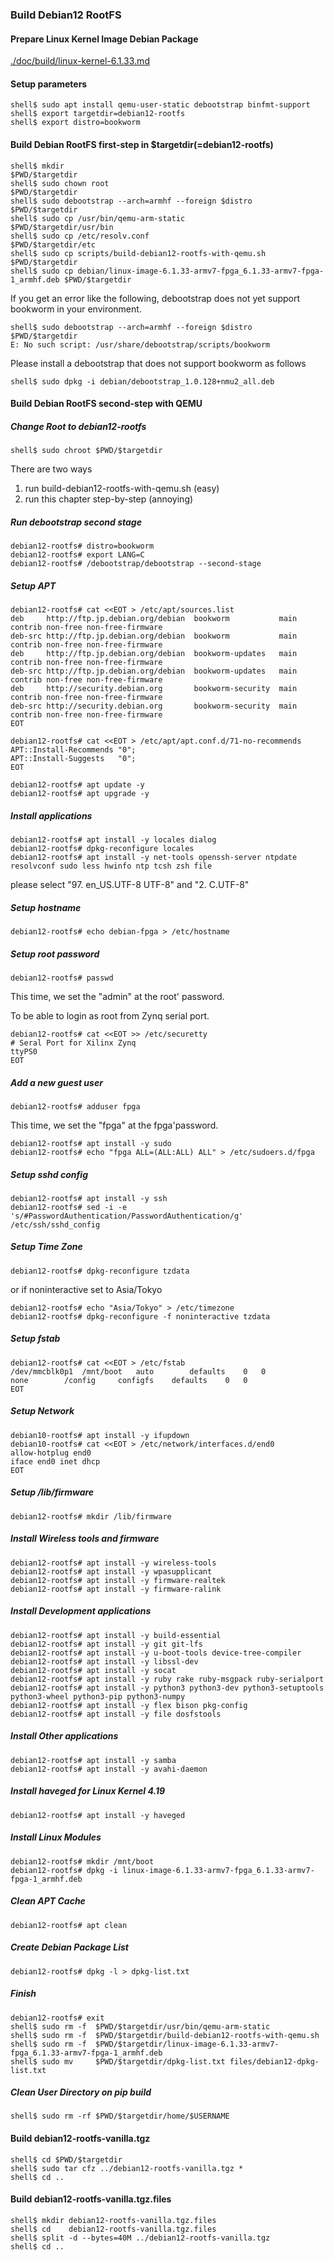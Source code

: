 ### Build Debian12 RootFS

#### Prepare Linux Kernel Image Debian Package

[./doc/build/linux-kernel-6.1.33.md](linux-kernel-6.1.33.md)

#### Setup parameters 

```console
shell$ sudo apt install qemu-user-static debootstrap binfmt-support
shell$ export targetdir=debian12-rootfs
shell$ export distro=bookworm
```

#### Build Debian RootFS first-step in $targetdir(=debian12-rootfs)

```console
shell$ mkdir                                                                      $PWD/$targetdir
shell$ sudo chown root                                                            $PWD/$targetdir
shell$ sudo debootstrap --arch=armhf --foreign $distro                            $PWD/$targetdir
shell$ sudo cp /usr/bin/qemu-arm-static                                           $PWD/$targetdir/usr/bin
shell$ sudo cp /etc/resolv.conf                                                   $PWD/$targetdir/etc
shell$ sudo cp scripts/build-debian12-rootfs-with-qemu.sh                         $PWD/$targetdir
shell$ sudo cp debian/linux-image-6.1.33-armv7-fpga_6.1.33-armv7-fpga-1_armhf.deb $PWD/$targetdir
```

If you get an error like the following, debootstrap does not yet support bookworm in your environment.

```console
shell$ sudo debootstrap --arch=armhf --foreign $distro                            $PWD/$targetdir
E: No such script: /usr/share/debootstrap/scripts/bookworm
```

Please install a debootstrap that does not support bookworm as follows

```console
shell$ sudo dpkg -i debian/debootstrap_1.0.128+nmu2_all.deb
```

#### Build Debian RootFS second-step with QEMU

##### Change Root to debian12-rootfs

```console
shell$ sudo chroot $PWD/$targetdir
```

There are two ways

1. run build-debian12-rootfs-with-qemu.sh (easy)
2. run this chapter step-by-step (annoying)

##### Run debootstrap second stage

```console
debian12-rootfs# distro=bookworm
debian12-rootfs# export LANG=C
debian12-rootfs# /debootstrap/debootstrap --second-stage
```

##### Setup APT

```console
debian12-rootfs# cat <<EOT > /etc/apt/sources.list
deb     http://ftp.jp.debian.org/debian  bookworm           main contrib non-free non-free-firmware
deb-src http://ftp.jp.debian.org/debian  bookworm           main contrib non-free non-free-firmware
deb     http://ftp.jp.debian.org/debian  bookworm-updates   main contrib non-free non-free-firmware
deb-src http://ftp.jp.debian.org/debian  bookworm-updates   main contrib non-free non-free-firmware
deb     http://security.debian.org       bookworm-security  main contrib non-free non-free-firmware
deb-src http://security.debian.org       bookworm-security  main contrib non-free non-free-firmware
EOT
```

```console
debian12-rootfs# cat <<EOT > /etc/apt/apt.conf.d/71-no-recommends
APT::Install-Recommends "0";
APT::Install-Suggests   "0";
EOT
```

```console
debian12-rootfs# apt update -y
debian12-rootfs# apt upgrade -y
```

##### Install applications

```console
debian12-rootfs# apt install -y locales dialog
debian12-rootfs# dpkg-reconfigure locales
debian12-rootfs# apt install -y net-tools openssh-server ntpdate resolvconf sudo less hwinfo ntp tcsh zsh file
```

please select "97. en_US.UTF-8 UTF-8" and "2. C.UTF-8"

##### Setup hostname

```console
debian12-rootfs# echo debian-fpga > /etc/hostname
```

##### Setup root password

```console
debian12-rootfs# passwd
```

This time, we set the "admin" at the root' password.

To be able to login as root from Zynq serial port.

```console
debian12-rootfs# cat <<EOT >> /etc/securetty
# Seral Port for Xilinx Zynq
ttyPS0
EOT
```

##### Add a new guest user

```console
debian12-rootfs# adduser fpga
```

This time, we set the "fpga" at the fpga'password.

```console
debian12-rootfs# apt install -y sudo
debian12-rootfs# echo "fpga ALL=(ALL:ALL) ALL" > /etc/sudoers.d/fpga
```

##### Setup sshd config

```console
debian12-rootfs# apt install -y ssh
debian12-rootfs# sed -i -e 's/#PasswordAuthentication/PasswordAuthentication/g' /etc/ssh/sshd_config
```

##### Setup Time Zone

```console
debian12-rootfs# dpkg-reconfigure tzdata
```

or if noninteractive set to Asia/Tokyo

```console
debian12-rootfs# echo "Asia/Tokyo" > /etc/timezone
debian12-rootfs# dpkg-reconfigure -f noninteractive tzdata
```


##### Setup fstab

```console
debian12-rootfs# cat <<EOT > /etc/fstab
/dev/mmcblk0p1	/mnt/boot	auto		defaults	0	0
none		/config		configfs	defaults	0	0
EOT
````

##### Setup Network

```console
debian10-rootfs# apt install -y ifupdown
debian10-rootfs# cat <<EOT > /etc/network/interfaces.d/end0
allow-hotplug end0
iface end0 inet dhcp
EOT
````

##### Setup /lib/firmware

```console
debian12-rootfs# mkdir /lib/firmware
```

##### Install Wireless tools and firmware

```console
debian12-rootfs# apt install -y wireless-tools
debian12-rootfs# apt install -y wpasupplicant
debian12-rootfs# apt install -y firmware-realtek
debian12-rootfs# apt install -y firmware-ralink
```

##### Install Development applications

```console
debian12-rootfs# apt install -y build-essential
debian12-rootfs# apt install -y git git-lfs
debian12-rootfs# apt install -y u-boot-tools device-tree-compiler
debian12-rootfs# apt install -y libssl-dev
debian12-rootfs# apt install -y socat
debian12-rootfs# apt install -y ruby rake ruby-msgpack ruby-serialport 
debian12-rootfs# apt install -y python3 python3-dev python3-setuptools python3-wheel python3-pip python3-numpy
debian12-rootfs# apt install -y flex bison pkg-config
debian12-rootfs# apt install -y file dosfstools
```

##### Install Other applications

```console
debian12-rootfs# apt install -y samba
debian12-rootfs# apt install -y avahi-daemon
```

##### Install haveged for Linux Kernel 4.19

```console
debian12-rootfs# apt install -y haveged
```

##### Install Linux Modules

```console
debian12-rootfs# mkdir /mnt/boot
debian12-rootfs# dpkg -i linux-image-6.1.33-armv7-fpga_6.1.33-armv7-fpga-1_armhf.deb
```

##### Clean APT Cache

```console
debian12-rootfs# apt clean
```

##### Create Debian Package List

```console
debian12-rootfs# dpkg -l > dpkg-list.txt
```

##### Finish

```console
debian12-rootfs# exit
shell$ sudo rm -f  $PWD/$targetdir/usr/bin/qemu-arm-static
shell$ sudo rm -f  $PWD/$targetdir/build-debian12-rootfs-with-qemu.sh
shell$ sudo rm -f  $PWD/$targetdir/linux-image-6.1.33-armv7-fpga_6.1.33-armv7-fpga-1_armhf.deb
shell$ sudo mv     $PWD/$targetdir/dpkg-list.txt files/debian12-dpkg-list.txt
```

##### Clean User Directory on pip build

```console
shell$ sudo rm -rf $PWD/$targetdir/home/$USERNAME
```

#### Build debian12-rootfs-vanilla.tgz

```console
shell$ cd $PWD/$targetdir
shell$ sudo tar cfz ../debian12-rootfs-vanilla.tgz *
shell$ cd ..
```

#### Build debian12-rootfs-vanilla.tgz.files

```console
shell$ mkdir debian12-rootfs-vanilla.tgz.files
shell$ cd    debian12-rootfs-vanilla.tgz.files
shell$ split -d --bytes=40M ../debian12-rootfs-vanilla.tgz
shell$ cd ..
```
